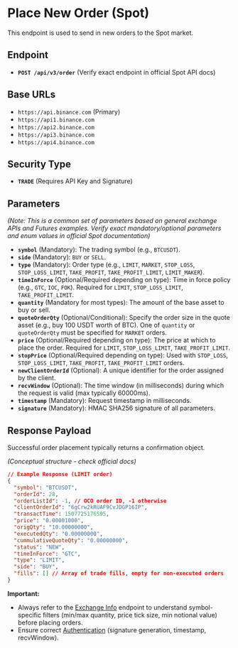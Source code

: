 # Place New Order (Spot)

This endpoint is used to send in new orders to the Spot market.

## Endpoint

*   **`POST /api/v3/order`** (Verify exact endpoint in official Spot API docs)

## Base URLs

*   `https://api.binance.com` (Primary)
*   `https://api1.binance.com`
*   `https://api2.binance.com`
*   `https://api3.binance.com`
*   `https://api4.binance.com`

## Security Type

*   **`TRADE`** (Requires API Key and Signature)

## Parameters

*(Note: This is a common set of parameters based on general exchange APIs and Futures examples. Verify exact mandatory/optional parameters and enum values in official Spot documentation)*

*   **`symbol`** (Mandatory): The trading symbol (e.g., `BTCUSDT`).
*   **`side`** (Mandatory): `BUY` or `SELL`.
*   **`type`** (Mandatory): Order type (e.g., `LIMIT`, `MARKET`, `STOP_LOSS`, `STOP_LOSS_LIMIT`, `TAKE_PROFIT`, `TAKE_PROFIT_LIMIT`, `LIMIT_MAKER`).
*   **`timeInForce`** (Optional/Required depending on type): Time in force policy (e.g., `GTC`, `IOC`, `FOK`). Required for `LIMIT`, `STOP_LOSS_LIMIT`, `TAKE_PROFIT_LIMIT`.
*   **`quantity`** (Mandatory for most types): The amount of the base asset to buy or sell.
*   **`quoteOrderQty`** (Optional/Conditional): Specify the order size in the quote asset (e.g., buy 100 USDT worth of BTC). One of `quantity` or `quoteOrderQty` must be specified for `MARKET` orders.
*   **`price`** (Optional/Required depending on type): The price at which to place the order. Required for `LIMIT`, `STOP_LOSS_LIMIT`, `TAKE_PROFIT_LIMIT`.
*   **`stopPrice`** (Optional/Required depending on type): Used with `STOP_LOSS`, `STOP_LOSS_LIMIT`, `TAKE_PROFIT`, `TAKE_PROFIT_LIMIT` orders.
*   **`newClientOrderId`** (Optional): A unique identifier for the order assigned by the client.
*   **`recvWindow`** (Optional): The time window (in milliseconds) during which the request is valid (max typically 60000ms).
*   **`timestamp`** (Mandatory): Request timestamp in milliseconds.
*   **`signature`** (Mandatory): HMAC SHA256 signature of all parameters.

## Response Payload

Successful order placement typically returns a confirmation object.

*(Conceptual structure - check official docs)*

```json
// Example Response (LIMIT order)
{
  "symbol": "BTCUSDT",
  "orderId": 28,
  "orderListId": -1, // OCO order ID, -1 otherwise
  "clientOrderId": "6gCrw2kRUAF9CvJDGP16IP",
  "transactTime": 1507725176595,
  "price": "0.00001000",
  "origQty": "10.00000000",
  "executedQty": "0.00000000",
  "cummulativeQuoteQty": "0.00000000",
  "status": "NEW",
  "timeInForce": "GTC",
  "type": "LIMIT",
  "side": "BUY",
  "fills": [] // Array of trade fills, empty for non-executed orders
}
```

**Important:**
*   Always refer to the [Exchange Info](./exchange-info.md) endpoint to understand symbol-specific filters (min/max quantity, price tick size, min notional value) before placing orders.
*   Ensure correct [Authentication](./../../authentication.md) (signature generation, timestamp, recvWindow). 